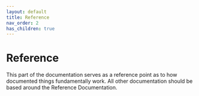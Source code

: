 ```yaml
---
layout: default
title: Reference
nav_order: 2
has_children: true
---
```

# Reference

This part of the documentation serves as a reference point as to how documented things fundamentally work.
All other documentation should be based around the Reference Documentation.